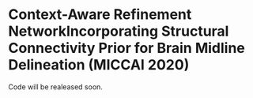 # Context-Aware Refinement NetworkIncorporating Structural Connectivity Prior for Brain Midline Delineation (MICCAI 2020)
Code will be realeased soon.
